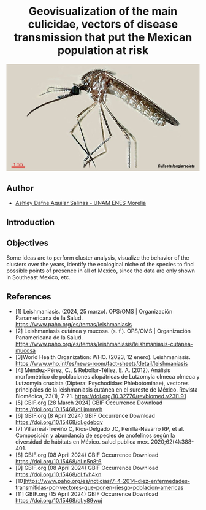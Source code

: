 <h1 align="center">Geovisualization of the main culicidae, vectors of disease transmission that put the Mexican population at risk</h1>

![img1](./img/culicidae.jpg)

## Author 
- [Ashley Dafne Aguilar Salinas - UNAM ENES Morelia](https://github.com/AshleyDafneAguilar)


## Introduction 


## Objectives
Some ideas are to perform cluster analysis, visualize the behavior of the clusters over the years, identify the ecological niche of the species to find possible points of presence in all of Mexico, since the data are only shown in Southeast Mexico, etc.


## References
- [1] Leishmaniasis. (2024, 25 marzo). OPS/OMS | Organización Panamericana de la Salud. https://www.paho.org/es/temas/leishmaniasis
- [2] Leishmaniasis cutánea y mucosa. (s. f.). OPS/OMS | Organización Panamericana de la Salud. https://www.paho.org/es/temas/leishmaniasis/leishmaniasis-cutanea-mucosa
- [3]World Health Organization: WHO. (2023, 12 enero). Leishmaniasis. https://www.who.int/es/news-room/fact-sheets/detail/leishmaniasis
- [4] Méndez-Pérez, C., & Rebollar-Téllez, E. A. (2012). Análisis morfométrico de poblaciones alopátricas de Lutzomyia olmeca olmeca y Lutzomyia cruciata (Diptera: Psychodidae: Phlebotominae), vectores principales de la leishmaniasis cutánea en el sureste de México. Revista Biomédica, 23(1), 7-21. https://doi.org/10.32776/revbiomed.v23i1.91
- [5] GBIF.org (28 March 2024) GBIF Occurrence Download  https://doi.org/10.15468/dl.jmmvrh 
- [6] GBIF.org (8 April 2024) GBIF Occurrence Download https://doi.org/10.15468/dl.gdebqv
- [7] Villarreal-Treviño C, Ríos-Delgado JC, Penilla-Navarro RP, et al. Composición y abundancia de especies de anofelinos según la diversidad de hábitats en México. salud publica mex. 2020;62(4):388-401.
- [8] GBIF.org (08 April 2024) GBIF Occurrence Download https://doi.org/10.15468/dl.n5n8t6
- [9] GBIF.org (08 April 2024) GBIF Occurrence Download https://doi.org/10.15468/dl.fvh4kn
- [10]https://www.paho.org/es/noticias/7-4-2014-diez-enfermedades-transmitidas-por-vectores-que-ponen-riesgo-poblacion-americas
- [11] GBIF.org (15 April 2024) GBIF Occurrence Download  https://doi.org/10.15468/dl.y89wuj
